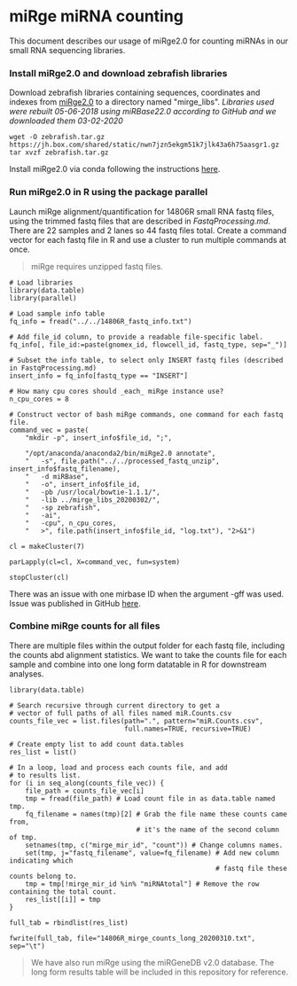 # miRge miRNA counting

This document describes our usage of miRge2.0 for counting miRNAs in our small RNA sequencing libraries.

### Install miRge2.0 and download zebrafish libraries

Download zebrafish libraries containing sequences, coordinates and indexes from [miRge2.0](https://github.com/mhalushka/miRge) to a directory named "mirge_libs".
*Libraries used were rebuilt 05-06-2018 using miRBase22.0 according to GitHub and we downloaded them 03-02-2020*

```
wget -O zebrafish.tar.gz https://jh.box.com/shared/static/nwn7jzn5ekgm51k7jlk43a6h75aasgr1.gz
tar xvzf zebrafish.tar.gz
```
Install miRge2.0 via conda following the instructions [here](https://github.com/mhalushka/miRge). 

### Run miRge2.0 in R using the package parallel

Launch miRge alignment/quantification for 14806R small RNA fastq files, using the trimmed fastq files that are described in *FastqProcessing.md*. There are 22 samples and 2 lanes so 44 fastq files total. Create a command vector for each fastq file in R and use a cluster to run multiple commands at once. 

> miRge requires unzipped fastq files.

```
# Load libraries
library(data.table)
library(parallel)

# Load sample info table
fq_info = fread("../../14806R_fastq_info.txt")

# Add file_id column, to provide a readable file-specific label.
fq_info[, file_id:=paste(gnomex_id, flowcell_id, fastq_type, sep="_")]

# Subset the info table, to select only INSERT fastq files (described in FastqProcessing.md)
insert_info = fq_info[fastq_type == "INSERT"]

# How many cpu cores should _each_ miRge instance use?
n_cpu_cores = 8

# Construct vector of bash miRge commands, one command for each fastq file.
command_vec = paste(
    "mkdir -p", insert_info$file_id, ";",

    "/opt/anaconda/anaconda2/bin/miRge2.0 annotate",
    "   -s", file.path("../../processed_fastq_unzip", insert_info$fastq_filename),
    "   -d miRBase",
    "   -o", insert_info$file_id,
    "   -pb /usr/local/bowtie-1.1.1/",
    "   -lib ../mirge_libs_20200302/",
    "   -sp zebrafish",
    "   -ai",
    "   -cpu", n_cpu_cores,
    "   >", file.path(insert_info$file_id, "log.txt"), "2>&1")

cl = makeCluster(7)

parLapply(cl=cl, X=command_vec, fun=system)

stopCluster(cl)
```
There was an issue with one mirbase ID when the argument -gff was used. Issue was published in GitHub [here](https://github.com/mhalushka/miRge/issues/27).


### Combine miRge counts for all files

There are multiple files within the output folder for each fastq file, including the counts abd alignment statistics. We want to take the counts file for each sample and combine into one long form datatable in R for downstream analyses.

```
library(data.table)

# Search recursive through current directory to get a
# vector of full paths of all files named miR.Counts.csv
counts_file_vec = list.files(path=".", pattern="miR.Counts.csv",
                             full.names=TRUE, recursive=TRUE)

# Create empty list to add count data.tables
res_list = list()

# In a loop, load and process each counts file, and add
# to results list.
for (i in seq_along(counts_file_vec)) {
    file_path = counts_file_vec[i]
    tmp = fread(file_path) # Load count file in as data.table named tmp.
    fq_filename = names(tmp)[2] # Grab the file name these counts came from,
                                # it's the name of the second column of tmp.
    setnames(tmp, c("mirge_mir_id", "count")) # Change columns names.
    set(tmp, j="fastq_filename", value=fq_filename) # Add new column indicating which
                                                    # fastq file these counts belong to.
    tmp = tmp[!mirge_mir_id %in% "miRNAtotal"] # Remove the row containing the total count.
    res_list[[i]] = tmp
}

full_tab = rbindlist(res_list)

fwrite(full_tab, file="14806R_mirge_counts_long_20200310.txt", sep="\t")
```

>We have also run miRge using the miRGeneDB v2.0 database. The long form results table will be included in this repository for reference.




